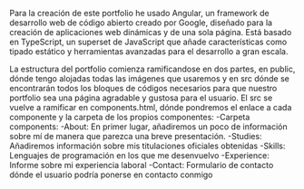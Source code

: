 Para la creación de este portfolio he usado Angular, un framework de desarrollo web de código abierto creado por Google, diseñado para la creación de aplicaciones web dinámicas y de una sola página. Está basado en TypeScript, un superset de JavaScript que añade características como tipado estático y herramientas avanzadas para el desarrollo a gran escala.

La estructura del portfolio comienza ramificandose en dos partes, en public, dónde tengo alojadas todas las imágenes que usaremos y en src dónde se encontrarán todos los bloques de códigos necesarios para que nuestro portfolio sea una página agradable y gustosa para el usuario. El src se vuelve a ramificar en components.html, dónde pondremos el enlace a cada componente y la carpeta de los propios componentes:
  -Carpeta components:
    -About: En primer lugar, añadiremos un poco de información sobre mí de manera que parezca una breve presentación.
    -Studies: Añadiremos información sobre mis titulaciones oficiales obtenidas
    -Skills: Lenguajes de programación en los que me desenvuelvo 
    -Experience: Informe sobre mi experiencia laboral
    -Contact: Formulario de contacto dónde el usuario podría ponerse en contacto conmigo
    
